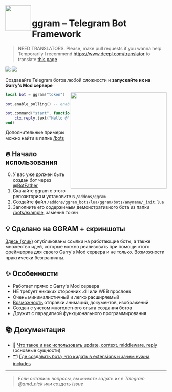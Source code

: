 <img align="left" width="80" src="https://i.imgur.com/AbYOj2T.png">

# ggram – Telegram Bot Framework

> NEED TRANSLATORS. Please, make pull requests if you wanna help. Temporarily I recommend https://www.deepl.com/translator to translate [this page](/readme.md)

<p align="left">
	<img src="https://img.shields.io/github/languages/code-size/TRIGONIM/ggram">
	<img src="https://img.shields.io/github/license/TRIGONIM/ggram">
</p>

Создавайте Telegram ботов любой сложности и **запускайте их на Garry's Mod сервере**

<img align="right" width="300" src="https://user-images.githubusercontent.com/9200174/135781831-dbb545a9-b3d9-4d0a-ba58-dd42935d35f0.png">

```lua
local bot = ggram("token")

bot.enable_polling() -- enables getUpdates loop

bot.command("start", function(ctx)
	ctx.reply.text("Hello @" .. ctx.from.username)
end)
```

Дополнительные примеры можно найти в папке [/bots](/lua/ggram/bots)

## 🔥 Начало использования
0. У вас уже должен быть создан бот через [@BotFather](https://t.me/BotFather)
1. Скачайте ggram с этого репозитория и установите в `/addons/ggram`
2. Создайте файл `/addons/ggram_bots/lua/ggram/bots/anyname/_init.lua`
3. Заполните его содержимым демонстративного бота из папки [/bots/example](/lua/ggram/bots/example), заменив токен

## 💡 Сделано на GGRAM + скриншоты
[Здесь (клик)](https://forum.gm-donate.ru/t/idei-telegram-botov-dlya-vashego-servera/197) опубликованы ссылки на работающие боты, а также множество идей, которые можно реализовать при помощи этого фреймворка для своего Garry's Mod сервера и не только. Возможности практически безграничны.

## ✨ Особенности
- Работает прямо с Garry's Mod сервера
- НЕ требует никаких сторонних .dll или WEB прослоек
- Очень минималистичный и легко расширяемый
- [Возможность](/lua/ggram/includes/surprise) отправки анимаций, документов, изображений
- Создан с учетом многолетного опыта создания ботов
- Дружит с парадигмой функционального программирования

## 📚 Документация
- 🤔 [Что такое и как использовать update, context, middleware, reply](/info/understanding_things.md) (основные сущности)
- 🗂 [Где создавать бота, что кидать в extensions и зачем нужна includes](/info/project_structure.md)


---
> _Если остались вопросы, вы можете задать их в Telegram @amd_nick или создать Issue_
